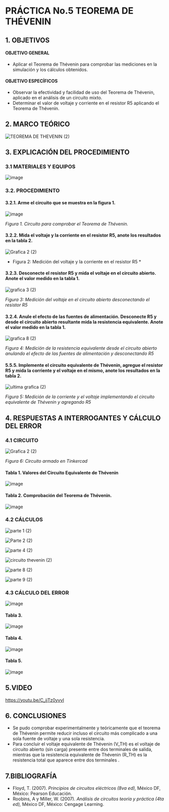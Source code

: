 # PRÁCTICA No.5 TEOREMA DE THÉVENIN
## 1. OBJETIVOS
#### OBJETIVO GENERAL
- Aplicar el Teorema de Thévenin para comprobar las mediciones en la simulación y los cálculos obtenidos.
#### OBJETIVO ESPECÍFICOS
- Observar la efectividad y facilidad de uso del Teorema de Thévenin, aplicado en el análisis de un circuito mixto.
- Determinar el valor de voltaje y corriente en el resistor R5 aplicando el Teorema de Thévenin.
## 2. MARCO TEÓRICO

![TEOREMA DE THEVENIN (2)](https://user-images.githubusercontent.com/84431598/126919198-ea1a3107-9e38-434e-944a-069dd8bac6ca.png)

## 3. EXPLICACIÓN DEL PROCEDIMIENTO
### 3.1 MATERIALES Y EQUIPOS

![image](https://user-images.githubusercontent.com/84431598/126701603-5d1365da-5e5c-44b4-92c9-82e1166eff6c.png)

### 3.2. PROCEDIMIENTO
#### 3.2.1. Arme el circuito que se muestra en la figura 1.

![image](https://user-images.githubusercontent.com/84425276/126908683-a1970700-7921-4dd5-84c3-a693d165a85f.png)

  *Figura 1. Circuito para comprobar el Teorema de Thévenin.*

#### 3.2.2. Mida el voltaje y la corriente en el resistor R5, anote los resultados en la tabla 2.

![Grafica 2 (2)](https://user-images.githubusercontent.com/84431598/127094885-3c4b435d-df03-4cfe-82bd-d7580b98738d.png)


 * Figura 2: Medición del voltaje y la corriente en el resistor R5 *

#### 3.2.3. Desconecte el resistor R5 y mida el voltaje en el circuito abierto. Anote el valor medido en la tabla 1.

![grafica 3 (2)](https://user-images.githubusercontent.com/84431598/127095563-2a2b21e9-659c-4571-ac00-2d29851be054.png)

 *Figura 3: Medición del voltaje en el circuito abierto desconectando el resistor R5*

#### 3.2.4. Anule el efecto de las fuentes de alimentación. Desconecte R5 y desde el circuito abierto resultante mida la resistencia equivalente. Anote el valor medido en la tabla 1.

![grafica 8 (2)](https://user-images.githubusercontent.com/84431598/127095812-e0699951-6509-4b63-a69b-1cf93788ebb9.png)

 *Figura 4: Medición de la resistencia equivalente desde el circuito abierto anulando el efecto de las fuentes de alimentación y desconectando R5*

#### 5.5.5. Implemente el circuito equivalente de Thévenin, agregue el resistor R5 y mida la corriente y el voltaje en el mismo, anote los resultados en la tabla 2.

![ultima grafica (2)](https://user-images.githubusercontent.com/84431598/127096819-d7f94abe-8190-4e31-85de-16e919d3c2bd.png)

 *Figura 5: Medición de la corriente y el voltaje implementando el circuito equivalente de Thévenin y agregando R5*

## 4. RESPUESTAS A INTERROGANTES Y  CÁLCULO DEL ERROR
### 4.1 CIRCUITO

![Grafica 2 (2)](https://user-images.githubusercontent.com/84431598/127096982-3870e75e-dd77-4f50-93b6-5873071a6e04.png)

*Figura 6: Circuito armado en Tinkercad*

#### Tabla 1. Valores del Circuito Equivalente de Thévenin

![image](https://user-images.githubusercontent.com/84425276/127087662-e63cf413-0f96-47d2-9e6c-86b6134db753.png)

#### Tabla 2. Comprobación del Teorema de Thévenin.

![image](https://user-images.githubusercontent.com/84425276/127087762-6636c7b8-fbd1-4e99-996b-a3264aa014b1.png)

### 4.2 CÁLCULOS

![parte 1 (2)](https://user-images.githubusercontent.com/84431598/127090075-a3342f9c-475e-4ba7-ba78-af53aadc32e4.png)

![Parte 2 (2)](https://user-images.githubusercontent.com/84431598/127090394-52c8a474-5c14-4aa9-9f85-5dc4d94ccb05.png)

![parte 4 (2)](https://user-images.githubusercontent.com/84431598/127090656-4a8f26a7-2a21-4199-a1e7-f0d603e3f50d.png)

![circuito thevenin (2)](https://user-images.githubusercontent.com/84431598/127093407-fd6bf7ec-79cc-43aa-a11d-22a921c97446.png)

![parte 8 (2)](https://user-images.githubusercontent.com/84431598/127093499-60e5ec97-b268-4c21-93aa-1bcbdc34398d.png)

![parte 9 (2)](https://user-images.githubusercontent.com/84431598/127093599-0de7228b-349e-497a-b2e0-ff52b2117b7b.png)

### 4.3 CÁLCULO DEL ERROR

![image](https://user-images.githubusercontent.com/84425276/127087794-6f20b0bb-621e-4436-99c2-7ae1d0033b5e.png)

#### Tabla 3.

![image](https://user-images.githubusercontent.com/84425276/127087867-a4290d5c-dacf-43f3-9287-8d1db4403f3d.png)

#### Tabla 4.

![image](https://user-images.githubusercontent.com/84425276/127087912-14bf76a7-2c15-415c-9bdd-b055279c662b.png)

#### Tabla 5.

![image](https://user-images.githubusercontent.com/84425276/127087945-acf13415-f112-4fa2-acb7-ba04a4b5ab57.png)

## 5.VIDEO

https://youtu.be/C_ijTz0yvvI

## 6. CONCLUSIONES
- Se pudo comprobar experimentalmente y teóricamente que el teorema de Thévenin permite reducir incluso el circuito más complicado a una sola fuente de voltaje y una sola resistencia.
- Para concluir el voltaje equivalente de Thévenin (V_TH) es el voltaje de circuito abierto (sin carga) presente entre dos terminales de salida, mientras que la resistencia equivalente de Thévenin (R_TH) es la resistencia total que aparece entre dos  terminales .

## 7.BIBLIOGRAFÍA
-  Floyd, T. (2007). *Principios de circuitos eléctricos (8va ed),* México DF, México: Pearson Educación.
-  Roobins, A y Miller, W. (2007). *Análisis de circuitos teoría y práctica (4ta ed),* México DF, México: Cengage Learning.
